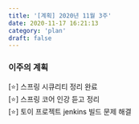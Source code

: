 ```yaml
---
title: '[계획] 2020년 11월 3주'
date: 2020-11-17 16:21:13
category: 'plan'
draft: false
---
```


### 이주의 계획
[⭐] 스프링 시큐리티 정리 완료<br>
[⭐] 스프링 코어 인강 듣고 정리<br>
[⭐] 토이 프로젝트 jenkins 빌드 문제 해결<br>
